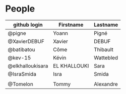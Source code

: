 # People


| github login | Firstname | Lastname |
| ------------ | --------- | -------- |
| @pigne       | Yoann     | Pigné    |
|@XavierDEBUF   |Xavier     | DEBUF   |
| @batibatou   | Côme      | Thibault |
| @kev-15      | Kévin     | Wattebled|
|@elkhalloukisara|EL KHALLOUKI|Sara   |
| @IsraSmida   | Isra      | Smida    |
|              |           |          |
| @Tomelon     | Tommy     | Alexandre|
